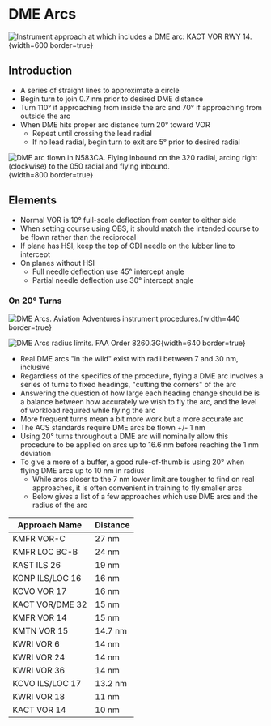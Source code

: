 # DME Arcs

![Instrument approach at which includes a DME arc: KACT VOR RWY 14.](/img/iap/kact-vor-rwy-14.png){width=600 border=true}

## Introduction

* A series of straight lines to approximate a circle
* Begin turn to join 0.7 nm prior to desired DME distance
* Turn 110&#176; if approaching from inside the arc and 70&#176; if approaching from outside the arc
* When DME hits proper arc distance turn 20&#176; toward VOR
  * Repeat until crossing the lead radial
  * If no lead radial, begin turn to exit arc 5&#176; prior to desired radial

![DME arc flown in N583CA. Flying inbound on the 320 radial, arcing right (clockwise) to the 050 radial and flying inbound.](/img/dme-arc.jpg){width=800 border=true}

## Elements

* Normal VOR is 10&#176; full-scale deflection from center to either side
* When setting course using OBS, it should match the intended course to be flown rather than the reciprocal
* If plane has HSI, keep the top of CDI needle on the lubber line to intercept
* On planes without HSI
  * Full needle deflection use 45&#176; intercept angle
  * Partial needle deflection use 30&#176; intercept angle

### On 20&#176; Turns

![DME Arcs. Aviation Adventures instrument procedures.](/img/avad-dme-arcs.jpg){width=440 border=true}

![DME Arcs radius limits. [FAA Order 8260.3G](https://www.faa.gov/documentLibrary/media/Order/Order_8260.3G.pdf)](/img/order-8260-3g-pg-66-dme-arcs.png){width=640 border=true}

* Real DME arcs "in the wild" exist with radii between 7 and 30 nm, inclusive
* Regardless of the specifics of the procedure, flying a DME arc involves a series of turns to fixed headings, "cutting the corners" of the arc
* Answering the question of how large each heading change should be is a balance between how accurately we wish to fly the arc, and the level of workload required while flying the arc
* More frequent turns mean a bit more work but a more accurate arc
* The ACS standards require DME arcs be flown +/- 1 nm
* Using 20&#176; turns throughout a DME arc will nominally allow this procedure to be applied on arcs up to 16.6 nm before reaching the 1 nm deviation
* To give a more of a buffer, a good rule-of-thumb is using 20&#176; when flying DME arcs up to 10 nm in radius
  * While arcs closer to the 7 nm lower limit are tougher to find on real approaches, it is often convenient in training to fly smaller arcs
  * Below gives a list of a few approaches which use DME arcs and the radius of the arc

| Approach Name     | Distance |
|-------------------|----------|
| KMFR VOR-C        | 27 nm    |
| KMFR LOC BC-B     | 24 nm    |
| KAST ILS 26       | 19 nm    |
| KONP ILS/LOC 16   | 16 nm    |
| KCVO VOR 17       | 16 nm    |
| KACT VOR/DME 32   | 15 nm    |
| KMFR VOR 14       | 15 nm    |
| KMTN VOR 15       | 14.7 nm  |
| KWRI VOR 6        | 14 nm    |
| KWRI VOR 24       | 14 nm    |
| KWRI VOR 36       | 14 nm    |
| KCVO ILS/LOC 17   | 13.2 nm  |
| KWRI VOR 18       | 11 nm    |
| KACT VOR 14       | 10 nm    |
